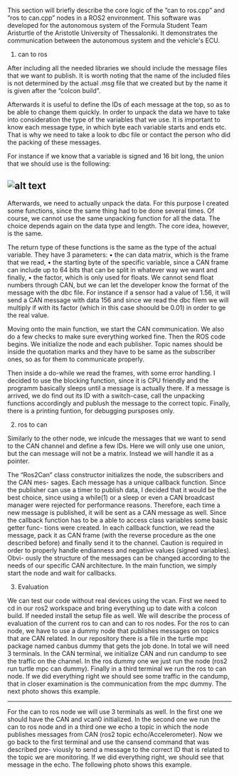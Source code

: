 This section will briefly describe the core logic of the ”can to ros.cpp” and ”ros to can.cpp”
nodes in a ROS2 environment. This software was developed for the autonomous system of the Formula Student Team Aristurtle of the Aristotle University of Thessaloniki. It demonstrates the communication between the autonomous system and the vehicle's ECU.  

1. can to ros

After including all the needed libraries we should include the message files that we want to
publish. It is worth noting that the name of the included files is not determined by the actual .msg file that we created but by the name it is given after the “colcon build”. 

Afterwards it is useful to define the IDs of each message at the top, so as to be able to
change them quickly. In order to unpack the data we have to take into consideration the type
of the variables that we use. It is important to know each message type, in which byte each
variable starts and ends etc. That is why we need to take a look to dbc file or contact the person
who did the packing of these messages.

For instance if we know that a variable is signed and 16 bit long, the union that we should
use is the following:

![alt text](https://github.com/georgeniko/ros_can_driver/blob/main/evaluation.png?raw=true)
------------------------

Afterwards, we need to actually unpack the data. For this purpose I created some functions,
since the same thing had to be done several times. Of course, we cannot use the same unpacking
function for all the data. The choice depends again on the data type and length. The core
idea, however, is the same.

The return type of these functions is the same as the type of the actual variable. They have
3 parameters:
• the can data matrix, which is the frame that we read,
• the starting byte of the specific variable, since a CAN frame can include up to 64 bits
that can be split in whatever way we want and finally,
• the factor, which is only used for floats. We cannot send float numbers through CAN, but
we can let the developer know the format of the message with the dbc file. For instance
if a sensor had a value of 1.56, it will send a CAN message with data 156 and since we
read the dbc filem we will multiply if with its factor (which in this case shoould be 0.01)
in order to ge the real value.

Moving onto the main function, we start the CAN communication. We also do a few checks to make sure everything worked fine. Then the ROS code begins. We initialize the node and each publisher. Topic names should be inside the
quotation marks and they have to be same as the subscriber ones, so as for them to communicate properly.

Then inside a do-while we read the frames, with some error handling. I decided to use the
blocking function, since it is CPU friendly and the programm basically sleeps until a message
is actually there. If a message is arrived, we do find out its ID with a switch-case, call the
unpacking functions accordingly and publush the message to the correct topic.
Finally, there is a printing funtion, for debugging pursposes only.

2. ros to can

Similarly to the other node, we inlcude the messages that we want to send to the CAN channel
and define a few IDs. Here we will only use one union, but the can message will not be a
matrix. Instead we will handle it as a pointer.

The “Ros2Can” class constructor initializes the node, the subscribers and the CAN mes-
sages. Each message has a unique callback function. Since the publisher can use a timer to
publish data, I decided that it would be the best choice, since using a while(1) or a sleep or
even a CAN broadcast manager were rejected for performance reasons. Therefore, each time a
new message is published, it will be sent as a CAN message as well.
Since the callback function has to be a able to access class variables some basic getter func-
tions were created. In each callback function, we read the message, pack it as CAN frame (with
the reverse procedure as the one described before) and finally send it to the channel. Caution is
required in order to properly handle endianness and negative values (signed variables). Obvi-
ously the structure of the messages can be changed according to the needs of our specific CAN
architecture.
In the main function, we simply start the node and wait for callbacks.

3. Evaluation

We can test our code without real devices using the vcan. First we need to cd in our ros2
workspace and bring everything up to date with a colcon build. If needed install the setup
file as well. We will describe the process of evaluation of the current ros to can and can to ros
nodes.
For the ros to can node, we have to use a dummy node that publishes messages on topics
that are CAN related. In our repository there is a file in the turtle mpc package named
canbus dummy that gets the job done.
In total we will need 3 terminals. In the CAN terminal, we initialize CAN and run candump
to see the traffic on the channel. In the ros dummy one we just run the node (ros2 run turtle mpc
can dummy). Finally in a third terminal we run the ros to can node. If we did everything right
we should see some traffic in the candump, that in closer examination is the communication
from the mpc dummy. The next photo shows this example.

-------------------------------------------

For the can to ros node we will use 3 terminals as well. In the first one we should have the
CAN and vcan0 initialized. In the second one we run the can to ros node and in a third one we
echo a topic in which the node publishes messages from CAN (ros2 topic echo/Accelerometer).
Now we go back to the first terminal and use the cansend command that was described pre-
viously to send a message to the correct ID that is related to the topic we are monitoring. If
we did everything right, we should see that message in the echo. The following photo 
shows this example.




